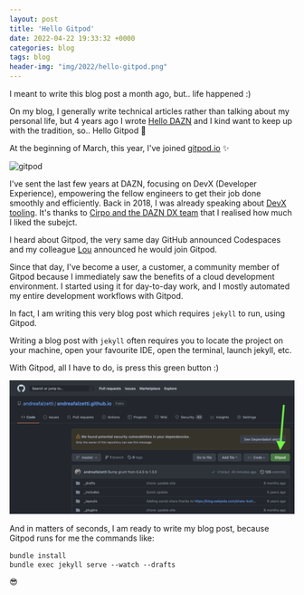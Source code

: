 ```yaml
---
layout: post
title: 'Hello Gitpod'
date: 2022-04-22 19:33:32 +0000
categories: blog
tags: blog
header-img: "img/2022/hello-gitpod.png"
---
```


I meant to write this blog post a month ago, but.. life happened :)

On my blog, I generally write technical articles rather than talking about my personal life, but 4 years ago I wrote [Hello DAZN](https://andreafalzetti.github.io/blog/2017/11/01/hello-dazn.html) and I kind want to keep up with the tradition, so.. Hello Gitpod 🧡

At the beginning of March, this year, I've joined [gitpod.io](https://gitpod.io) ✨

![gitpod](/img/2022/gitpod.jpg)

I've sent the last few years at DAZN, focusing on DevX (Developer Experience), empowering the fellow engineers to get their job done smoothly and efficiently. Back in 2018, I was already speaking about [DevX tooling](https://andreafalzetti.github.io/blog/2018/10/25/10-tools-to-boost-your-developer-experience.html). It's thanks to [Cirpo and the DAZN DX team](https://medium.com/dazn-tech/developer-experience-dx-at-dazn-e6de9a0208d2) that I realised how much I liked the subejct.

I heard about Gitpod, the very same day GitHub announced Codespaces and my colleague [Lou](https://openupthecloud.com/?s=about+me) announced he would join Gitpod.

Since that day, I've become a user, a customer, a community member of Gitpod because I immediately saw the benefits of a cloud development environment. I started using it for day-to-day work, and I mostly automated my entire development workflows with Gitpod.

In fact, I am writing this very blog post which requires `jekyll` to run, using Gitpod.

Writing a blog post with `jekyll` often requires you to locate the project on your machine, open your favourite IDE, open the terminal, launch jekyll, etc. 

With Gitpod, all I have to do, is press this green button :)

![gitpod-btn](/img/2022/blog-gitpod-btn.png)

And in matters of seconds, I am ready to write my blog post, because Gitpod runs for me the commands like:

```shell
bundle install
bundle exec jekyll serve --watch --drafts
```

😎

